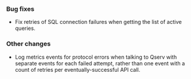 ### Bug fixes

- Fix retries of SQL connection failures when getting the list of active queries.

### Other changes

- Log metrics events for protocol errors when talking to Qserv with separate events for each failed attempt, rather than one event with a count of retries per eventually-successful API call.
